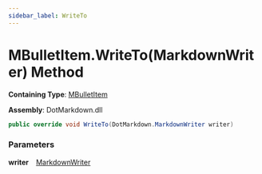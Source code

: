 ```yaml
---
sidebar_label: WriteTo
---
```


# MBulletItem\.WriteTo\(MarkdownWriter\) Method

**Containing Type**: [MBulletItem](../index.md)

**Assembly**: DotMarkdown\.dll

```csharp
public override void WriteTo(DotMarkdown.MarkdownWriter writer)
```

### Parameters

**writer** &ensp; [MarkdownWriter](../../../MarkdownWriter/index.md)